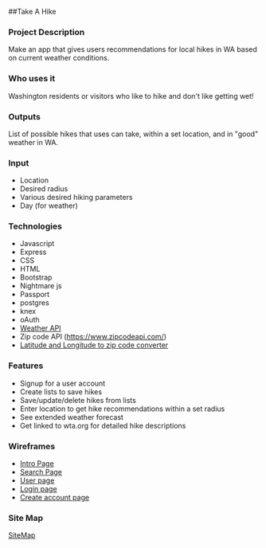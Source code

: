 ##Take A Hike

### Project Description

Make an app that gives users recommendations for local hikes in WA based on current weather conditions.

### Who uses it

Washington residents or visitors who like to hike and don't like getting wet!

### Outputs

List of possible hikes that uses can take, within a set location, and in "good" weather in WA.

### Input

- Location
- Desired radius
- Various desired hiking parameters
- Day (for weather)

### Technologies
- Javascript
- Express
- CSS
- HTML
- Bootstrap
- Nightmare js
- Passport
- postgres
- knex
- oAuth
- [Weather API](http://openweathermap.org/api)
- Zip code API (https://www.zipcodeapi.com/)
- [Latitude and Longitude to zip code converter](https://developers.google.com/maps/documentation/geocoding/intro#ReverseGeocoding)

### Features

- Signup for a user account
- Create lists to save hikes
- Save/update/delete hikes from lists
- Enter location to get hike recommendations within a set radius
- See extended weather forecast
- Get linked to wta.org for detailed hike descriptions

### Wireframes
- [Intro Page](https://wireframe.cc/U77zgJ)
- [Search Page](https://wireframe.cc/qiD9Uj)
- [User page](https://wireframe.cc/SlbVEB)
- [Login page](https://wireframe.cc/KQQXIg)
- [Create account page](https://wireframe.cc/xX5mzG)


### Site Map
[SiteMap](https://docs.google.com/drawings/d/1Jq2oxTl2ohGSNpi5BduJFblOwwGwdVJ021cfo5fvvT4/edit?usp=sharing)
